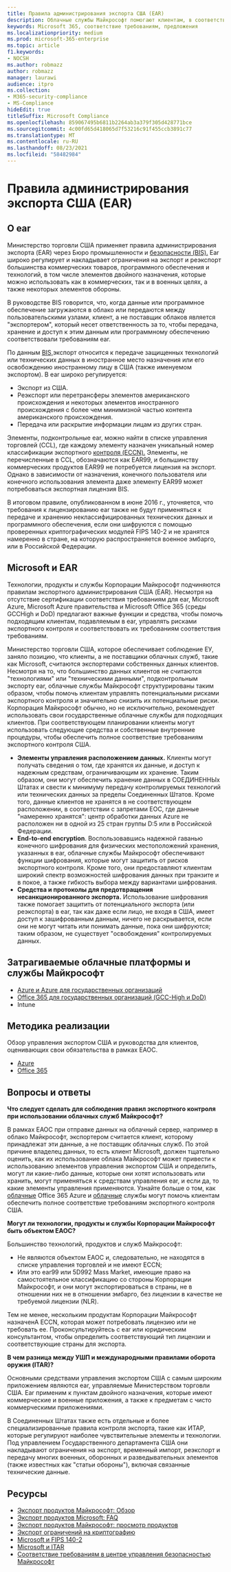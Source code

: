 ```yaml
---
title: Правила администрирования экспорта США (EAR)
description: Облачные службы Майкрософт помогают клиентам, в соответствии с правилами экспортного администрирования США (EAR), соответствовать требованиям соответствия требованиям и управлять рисками экспортного контроля.
keywords: Microsoft 365, соответствие требованиям, предложения
ms.localizationpriority: medium
ms.prod: microsoft-365-enterprise
ms.topic: article
f1.keywords:
- NOCSH
ms.author: robmazz
author: robmazz
manager: laurawi
audience: itpro
ms.collection:
- M365-security-compliance
- MS-Compliance
hideEdit: true
titleSuffix: Microsoft Compliance
ms.openlocfilehash: 859067495b6811b2264ab3a379f305d428771bce
ms.sourcegitcommit: 4c00fd65d418065d7f53216c91f455ccb3891c77
ms.translationtype: MT
ms.contentlocale: ru-RU
ms.lasthandoff: 08/23/2021
ms.locfileid: "58482984"
---
```

# <a name="us-export-administration-regulations-ear"></a>Правила администрирования экспорта США (EAR)

## <a name="about-the-ear"></a>О ear

Министерство торговли США применяет правила администрирования экспорта (EAR) через Бюро промышленности и [безопасности (BIS).](https://www.bis.doc.gov/) Ear широко регулирует и накладывает ограничения на экспорт и реэкспорт большинства коммерческих товаров, программного обеспечения и технологий, в том числе элементов двойного назначения, которые можно использовать как в коммерческих, так и в военных целях, а также некоторых элементов обороны.

В руководстве BIS говорится, что, когда данные или программное обеспечение загружаются в облако или передаются между пользовательскими узлами, клиент, а не поставщик облаков является "экспортером", который несет ответственность за то, чтобы передача, хранение и доступ к этим данным или программному обеспечению соответствовали требованиям ear.

По данным [BIS,](https://www.bis.doc.gov/index.php/documents/regulation-docs/412-part-734-scope-of-the-export-administration-regulations/file)экспорт относится к передаче защищенных технологий или технических данных в иностранное место назначения или его освобождению иностранному лицу в США (также именуемом  экспортом).  В ear широко регулируется:

- Экспорт из США.
- Реэкспорт или перетрансферы элементов американского происхождения и некоторых элементов  иностранного происхождения с более чем минимизной частью контента американского происхождения.
- Передача или раскрытие информации лицам из других стран.

Элементы, подконтрольные ear, можно найти в списке управления торговлей (CCL), где каждому элементу назначен уникальный номер классификации экспортного [контроля (ECCN).](https://www.bis.doc.gov/index.php/licensing/commerce-control-list-classification/export-control-classification-number-eccn) Элементы, не перечисленные в CCL, обозначаются как EAR99, и большинству коммерческих продуктов EAR99 не потребуется лицензия на экспорт. Однако в зависимости от назначения, конечного пользователя или конечного использования элемента даже элементу EAR99 может потребоваться экспортная лицензия BIS.

В [](https://www.federalregister.gov/documents/2016/06/03/2016-12734/revisions-to-definitions-in-the-export-administration-regulations)итоговом правиле, опубликованном в июне 2016 г., уточняется, что требования к лицензированию ear также не будут применяться к передаче и хранению неклассифицированных технических данных и программного обеспечения, если они шифруются с помощью проверенных криптографических модулей FIPS 140-2 и не хранятся намеренно в стране, на которую распространяется военное эмбарго, или в Российской Федерации.

## <a name="microsoft-and-the-ear"></a>Microsoft и EAR

Технологии, продукты и службы Корпорации Майкрософт подчиняются правилам экспортного администрирования США (EAR). Несмотря на отсутствие сертификации соответствия требованиям для ear, Microsoft Azure, Microsoft Azure правительства и Microsoft Office 365 (среды GCCHigh и DoD) предлагают важные функции и средства, чтобы помочь подходящим клиентам, подавляемым в ear, управлять рисками экспортного контроля и соответствовать их требованиям соответствия требованиям.

Министерство торговли США, которое обеспечивает соблюдение ЕУ, заняло позицию, что клиенты, а не поставщики облачных служб, такие как Microsoft, считаются экспортерами собственных данных клиентов. Несмотря на то, что большинство данных клиентов не считаются "технологиями" или "техническими данными", подконтрольным экспорту ear, облачные службы Майкрософт структурированы таким образом, чтобы помочь клиентам управлять потенциальными рисками экспортного контроля и значительно снизить их потенциальные риски. Корпорация Майкрософт обычно, но не исключительно, рекомендует использовать свои государственные облачные службы для подходящих клиентов. При соответствующем планировании клиенты могут использовать следующие средства и собственные внутренние процедуры, чтобы обеспечить полное соответствие требованиям экспортного контроля США.

- **Элементы управления расположением данных.** Клиенты могут получать сведения о том, где хранятся их данные, и доступ к надежным средствам, ограничивающим их хранение. Таким образом, они могут обеспечить хранение данных в СОЕДИНЕННЫх Штатах и свести к минимуму передачу контролируемых технологий или технических данных за пределы Соединенных Штатов. Кроме того, данные клиентов не хранятся в не соответствующем расположении, в соответствии с запретами ЕОС, где данные "намеренно хранятся": центр обработки данных Azure не расположен ни в одной из 25 стран группы D:5 или в Российской Федерации.
- **End-to-end encryption**. Воспользовавшись надежной гаванью конечного шифрования для физических местоположений хранения, указанных в ear, облачные службы Майкрософт обеспечивают функции шифрования, которые могут защитить от рисков экспортного контроля. Кроме того, [](https://aka.ms/Azure-Encryption-Overview) они предоставляют клиентам широкий спектр возможностей шифрования данных при транзите и в покое, а также гибкость выбора между вариантами шифрования.
- **Средства и протоколы для предотвращения несанкционированного экспорта.** Использование шифрования также помогает защитить от потенциального экспорта (или реэкспорта) в ear, так как даже если лицо, не входя в США, имеет доступ к зашифрованным данным, ничего не раскрывается, если они не могут читать или понимать данные, пока они шифруются; таким образом, не существует "освобождения" контролируемых данных.

## <a name="microsoft-in-scope-cloud-platforms--services"></a>Затрагиваемые облачные платформы и службы Майкрософт

- [Azure и Azure для государственных организаций](https://aka.ms/AzureCompliance)
- [Office 365 для государственных организаций (GCC-High и DoD)](https://aka.ms/Office-365-Export-Controls)
- Intune

## <a name="how-to-implement"></a>Методика реализации

Обзор управления экспортом США и руководства для клиентов, оценивающих свои обязательства в рамках ЕАОС.

- [Azure](https://aka.ms/Azure-Export-Controls)
- [Office 365](https://aka.ms/Office-365-Export-Controls)

## <a name="frequently-asked-questions"></a>Вопросы и ответы

**Что следует сделать для соблюдения правил экспортного контроля при использовании облачных служб Майкрософт?**

В рамках ЕАОС при отправке данных на облачный сервер, например в облако Майкрософт, экспортером считается клиент, которому принадлежат эти данные, а не поставщик облачных служб. По этой причине владелец данных, то есть клиент Microsoft, должен тщательно оценить, как их использование облака Майкрософт может привести к использованию элементов управления экспортом США и определить, могут ли какие-либо данные, которые они хотят использовать или хранить, могут применяться к средствам управления ear, и если да, то какие элементы управления применяются. Узнайте больше о том, как [облачные](https://servicetrust.microsoft.com/ViewPage/TrustDocuments?command=Download&downloadType=Document&downloadId=c24c11f2-2cd4-444a-9160-19762855ad3a&docTab=6d000410-c9e9-11e7-9a91-892aae8839ad_FAQ_and_White_Papers) Office 365 Azure и [облачные](https://query.prod.cms.rt.microsoft.com/cms/api/am/binary/RE1s5kI) службы могут помочь клиентам обеспечить полное соответствие требованиям экспортного контроля США.

**Могут ли технологии, продукты и службы Корпорации Майкрософт быть объектом ЕАОС?**

Большинство технологий, продуктов и служб Майкрософт:

- Не являются объектом ЕАОС и, следовательно, не находятся в списке управления торговлей и не имеют ECCN;
- Или это ear99 или 5D992 Mass Market, имеющие право на самостоятельное классификацию со стороны Корпорации Майкрософт, и они могут экспортироваться в страны, не в отношении них не в отношении эмбарго, без лицензии в качестве не требуемой лицензии (NLR).

Тем не менее, нескольким продуктам Корпорации Майкрософт назначенА ECCN, которая может потребовать лицензию или не требовать ее. Проконсультируйтесь с ear или юридическим консультантом, чтобы определить соответствующий тип лицензии и соответствующие страны для экспорта.

**В чем разница между УШП и международными правилами оборота оружия (ITAR)?**

Основными средствами управления экспортом США с самым широким приложением являются ear, управляемые Министерством торговли США. Ear применим к пунктам двойного назначения, которые имеют коммерческие и военные приложения, а также к предметам с чисто коммерческими приложениями.

В Соединенных Штатах также есть отдельные и более специализированные правила контроля экспорта, такие как ИТАР, которые регулируют наиболее чувствительные элементы и технологии. Под управлением Государственного департамента США они накладывают ограничения на экспорт, временный импорт, реэкспорт и передачу многих военных, оборонных и разведывательных элементов (также известных как "статьи обороны"), включая связанные технические данные.

## <a name="resources"></a>Ресурсы

- [Экспорт продуктов Майкрософт: Обзор](https://www.microsoft.com/exporting/overview.aspx)
- [Экспорт продуктов Microsoft: FAQ](https://www.microsoft.com/exporting/faq.aspx)
- [Экспорт продуктов Майкрософт: просмотр продуктов](https://www.microsoft.com/exporting/exporting-information.aspx)
- [Экспорт ограничений на криптографию](/windows/uwp/security/export-restrictions-on-cryptography)
- [Microsoft и FIPS 140-2](offering-fips-140-2.md)
- [Microsoft и ITAR](offering-itar.md)
- [Соответствие требованиям в центре управления безопасностью Майкрософт](https://www.microsoft.com/trust-center/compliance/compliance-overview)
